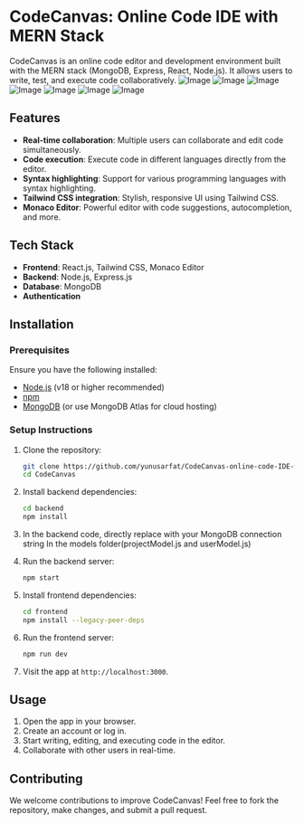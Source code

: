 # CodeCanvas: Online Code IDE with MERN Stack

CodeCanvas is an online code editor and development environment built with the MERN stack (MongoDB, Express, React, Node.js). It allows users to write, test, and execute code collaboratively.
![Image](https://github.com/user-attachments/assets/8e42d4e9-fb3f-4033-9823-8b9a38e79fe6)
![Image](https://github.com/user-attachments/assets/5a7100b0-7447-445e-bad1-a99c5f9bd730)
![Image](https://github.com/user-attachments/assets/30ceb4e6-a136-436e-b1ac-531e97692c96)
![Image](https://github.com/user-attachments/assets/2b6526a1-f7a4-4bed-b312-29c1a9524c90)
![Image](https://github.com/user-attachments/assets/388ae4c2-dc21-4d11-93ca-3b9ea150f099)
![Image](https://github.com/user-attachments/assets/02c3588b-87d8-43aa-b746-153de2899a6b)
![Image](https://github.com/user-attachments/assets/ca8bacae-5382-46f4-81f8-fee59c00c14e)


## Features

- **Real-time collaboration**: Multiple users can collaborate and edit code simultaneously.
- **Code execution**: Execute code in different languages directly from the editor.
- **Syntax highlighting**: Support for various programming languages with syntax highlighting.
- **Tailwind CSS integration**: Stylish, responsive UI using Tailwind CSS.
- **Monaco Editor**: Powerful editor with code suggestions, autocompletion, and more.

## Tech Stack

- **Frontend**: React.js, Tailwind CSS, Monaco Editor
- **Backend**: Node.js, Express.js
- **Database**: MongoDB
- **Authentication**

## Installation

### Prerequisites

Ensure you have the following installed:

- [Node.js](https://nodejs.org/) (v18 or higher recommended)
- [npm](https://www.npmjs.com/) 
- [MongoDB](https://www.mongodb.com/) (or use MongoDB Atlas for cloud hosting)

### Setup Instructions

1. Clone the repository:

    ```bash
    git clone https://github.com/yunusarfat/CodeCanvas-online-code-IDE-with-MERN.git
    cd CodeCanvas
    ```

2. Install backend dependencies:

    ```bash
    cd backend
    npm install
    ```

3. In the backend code, directly replace  with your MongoDB connection string
   In the models folder(projectModel.js and userModel.js)
   


5. Run the backend server:

    ```bash
    npm start
    ```

6. Install frontend dependencies:

    ```bash
    cd frontend
    npm install --legacy-peer-deps
    ```

7. Run the frontend server:

    ```bash
    npm run dev
    ```

8. Visit the app at `http://localhost:3000`.

## Usage

1. Open the app in your browser.
2. Create an account or log in.
3. Start writing, editing, and executing code in the editor.
4. Collaborate with other users in real-time.

## Contributing

We welcome contributions to improve CodeCanvas! Feel free to fork the repository, make changes, and submit a pull request.


